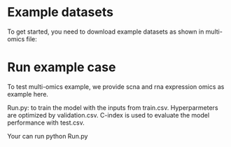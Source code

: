 # Example datasets

To get started, you need to download example datasets as shown in multi-omics file:

# Run example case

To test multi-omics example, we provide scna and rna expression omics as example here.

   Run.py: to train the model with the inputs from train.csv.
   Hyperparmeters are optimized by validation.csv. 
   C-index is used to evaluate the model performance with test.csv.

Your can run 
    python Run.py
